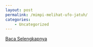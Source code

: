 ```yaml
---
layout: post
permalink: /mimpi-melihat-ufo-jatuh/
categories:
    - Uncategorized
---
```


[Baca Selengkapnya](/07)